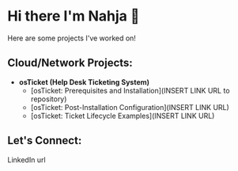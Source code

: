 # Hi there I'm Nahja 👋
Here are some projects I've worked on!
## Cloud/Network Projects:
+ **osTicket (Help Desk Ticketing System)**
  + [osTicket: Prerequisites and Installation](INSERT LINK URL to repository)
  + [osTicket: Post-Installation Configuration](INSERT LINK URL)
  + [osTicket: Ticket Lifecycle Examples](INSERT LINK URL)
## Let's Connect:
LinkedIn url
<!--
**nahjac/nahjac** is a ✨ _special_ ✨ repository because its `README.md` (this file) appears on your GitHub profile.

Here are some ideas to get you started:

- 🔭 I’m currently working on ...
- 🌱 I’m currently learning ...
- 👯 I’m looking to collaborate on ...
- 🤔 I’m looking for help with ...
- 💬 Ask me about ...
- 📫 How to reach me: ...
- 😄 Pronouns: ...
- ⚡ Fun fact: ...
-->
